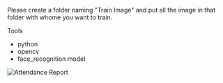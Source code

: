 Please create a folder naming "Train Image" and put all the image in that folder with whome you want to train.

Tools
* python
* opencv
* face_recognition model



![Attendance Report](https://user-images.githubusercontent.com/60980975/199799236-46956e1b-ac8b-427e-b723-4cae41831799.gif)
